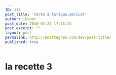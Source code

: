 ```yaml
---
ID: 116
post_title: 'tarte à l&rsquo;abricot'
author: ibenot
post_date: 2016-03-24 17:15:25
post_excerpt: ""
layout: post
permalink: http://bnotteghem.com/dev/post-title/
published: true
---
```

# la recette 3